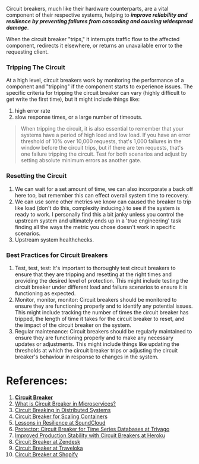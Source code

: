 Circuit breakers, much like their hardware counterparts, are a vital component of their respective systems, helping to ***improve reliability and resilience by preventing failures from cascading and causing widespread damage***. 

When the circuit breaker "trips," it interrupts traffic flow to the affected component, redirects it elsewhere, or returns an unavailable error to the requesting client.
### Tripping The Circuit

At a high level, circuit breakers work by monitoring the performance of a component and "tripping" if the component starts to experience issues. The specific criteria for tripping the circuit breaker can vary (highly difficult to get write the first time), but it might include things like:
1. high error rate
2. slow response times, or a large number of timeouts.

> When tripping the circuit, it is also essential to remember that your systems have a period of high load and low load. If you have an error threshold of 10% over 10,000 requests, that's 1,000 failures in the window before the circuit trips, but if there are ten requests, that's one failure tripping the circuit. Test for both scenarios and adjust by setting absolute minimum errors as another gate.

### Resetting the Circuit

1. We can wait for a set amount of time, we can also incorporate a back off here too, but remember this can effect overall system time to recovery.
2. We can use some other metrics we know can caused the breaker to trip like load (don't do this, complexity inducing.) to see if the system is ready to work. I personally find this a bit janky unless you control the upstream system and ultimately ends up in a 'true engineering' task finding all the ways the metric you chose doesn't work in specific scenarios.
3. Upstream system healthchecks.

### Best Practices for Circuit Breakers

1. Test, test, test: It's important to thoroughly test circuit breakers to ensure that they are tripping and resetting at the right times and providing the desired level of protection. This might include testing the circuit breaker under different load and failure scenarios to ensure it is functioning as expected.
2. Monitor, monitor, monitor: Circuit breakers should be monitored to ensure they are functioning properly and to identify any potential issues. This might include tracking the number of times the circuit breaker has tripped, the length of time it takes for the circuit breaker to reset, and the impact of the circuit breaker on the system.
3. Regular maintenance: Circuit breakers should be regularly maintained to ensure they are functioning properly and to make any necessary updates or adjustments. This might include things like updating the thresholds at which the circuit breaker trips or adjusting the circuit breaker's behaviour in response to changes in the system.

# References:

1. [**Circuit Breaker**](https://martinfowler.com/bliki/CircuitBreaker.html)
2. [What is Circuit Breaker in Microservices?](https://medium.com/javarevisited/what-is-circuit-breaker-in-microservices-a94f95f5e5ae)
3. [Circuit Breaking in Distributed Systems](https://www.infoq.com/presentations/circuit-breaking-distributed-systems)
4. [Circuit Breaker for Scaling Containers](https://f5.com/about-us/blog/articles/the-art-of-scaling-containers-circuit-breakers-28919)
5. [Lessons in Resilience at SoundCloud](https://developers.soundcloud.com/blog/lessons-in-resilience-at-SoundCloud)
6. [Protector: Circuit Breaker for Time Series Databases at Trivago](http://tech.trivago.com/2016/02/23/protector/)
7. [Improved Production Stability with Circuit Breakers at Heroku](https://blog.heroku.com/improved-production-stability-with-circuit-breakers)
8. [Circuit Breaker at Zendesk](https://medium.com/zendesk-engineering/the-joys-of-circuit-breaking-ee6584acd687)
9. [Circuit Breaker at Traveloka](https://medium.com/traveloka-engineering/circuit-breakers-dont-let-your-dependencies-bring-you-down-5ba1c5cf1eec)
10. [Circuit Breaker at Shopify](https://shopify.engineering/circuit-breaker-misconfigured)
